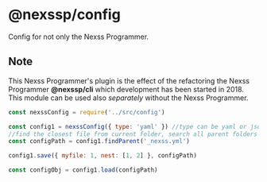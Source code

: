 # @nexssp/config

Config for not only the Nexss Programmer.

## Note

This Nexss Programmer's plugin is the effect of the refactoring the Nexss Programmer **@nexssp/cli** which development has been started in 2018. This module can be used also _separately_ without the Nexss Programmer.

```js
const nexssConfig = require('../src/config')

const config1 = nexssConfig({ type: 'yaml' }) //type can be yaml or json
//find the closest file from current folder, search all parent folders until finds it
const configPath = config1.findParent('_nexss.yml')

config1.save({ myfile: 1, nest: [1, 2] }, configPath)

const configObj = config1.load(configPath)
```
